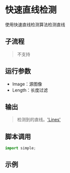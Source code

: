 # 快速直线检测 
使用快速直线检测算法检测直线

## 子流程
> 不支持


## 运行参数

* Image：源图像
* Length：长度过滤


## 输出

> 检测到的直线。['Lines'](../../types/Line.md)    


## 脚本调用

```python
import simple;

```

## 示例
